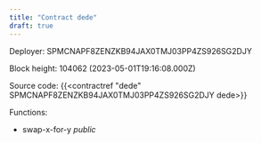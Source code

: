 ```yaml
---
title: "Contract dede"
draft: true
---
```

Deployer: SPMCNAPF8ZENZKB94JAX0TMJ03PP4ZS926SG2DJY


 



Block height: 104062 (2023-05-01T19:16:08.000Z)

Source code: {{<contractref "dede" SPMCNAPF8ZENZKB94JAX0TMJ03PP4ZS926SG2DJY dede>}}

Functions:

* swap-x-for-y _public_
